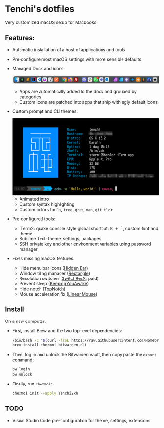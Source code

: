 # Tenchi's dotfiles

Very customized macOS setup for Macbooks.

## Features:

- Automatic installation of a host of applications and tools
- Pre-configure most macOS settings with more sensible defaults
- Managed Dock and icons:

    ![](resources/dock.png)
    - Apps are automatically added to the dock and grouped by categories
    - Custom icons are patched into apps that ship with ugly default icons

- Custom prompt and CLI themes:

    <img src="resources/prompt.png" width=556 />

    - Animated intro
    - Custom syntax highlighting
    - Custom colors for `ls`, `tree`, `grep`, `man`, `git`, `tldr`

- Pre-configured tools:
    - iTerm2: quake console style global shortcut: <kbd>⌘ + `</kbd>, custom font and theme
    - Sublime Text: theme, settings, packages
    - SSH private key and other environment variables using password manager

- Fixes missing macOS features:
    - Hide menu bar icons ([Hidden Bar](https://github.com/dwarvesf/hidden))
    - Window tiling manager ([Rectangle](https://rectangleapp.com/))
    - Resolution switcher ([SwitchResX](https://www.madrau.com/), paid)
    - Prevent sleep ([KeepingYouAwake](https://keepingyouawake.app/))
    - Hide notch ([TopNotch](https://topnotch.app/))
    - Mouse acceleration fix ([Linear Mouse](https://linearmouse.app/))

## Install

On a new computer:

- First, install Brew and the two top-level dependencies:

    ```bash
    /bin/bash -c "$(curl -fsSL https://raw.githubusercontent.com/Homebrew/install/HEAD/install.sh)"
    brew install chezmoi bitwarden-cli
    ```

- Then, log in and unlock the Bitwarden vault, then copy paste the `export` command:

    ```bash
    bw login
    bw unlock
    ```

- Finally, run `chezmoi`:

    ```bash
    chezmoi init --apply Tenchi2xh
    ```

## TODO

- Visual Studio Code pre-configuration for theme, settings, extensions
